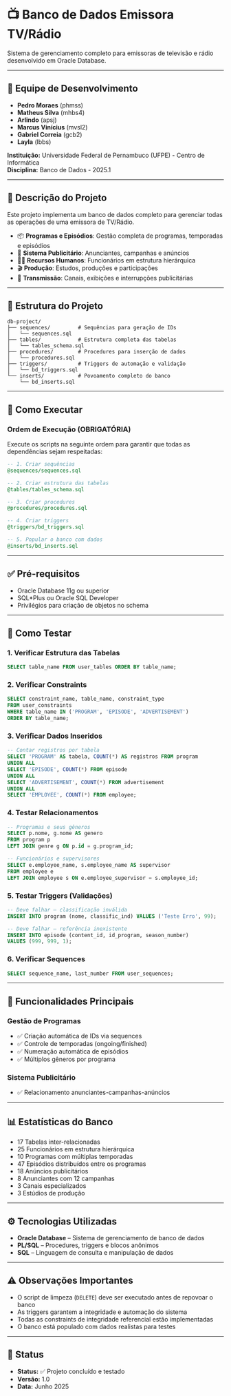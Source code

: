 # 📺 Banco de Dados Emissora TV/Rádio

Sistema de gerenciamento completo para emissoras de televisão e rádio desenvolvido em Oracle Database.

---

## 👥 Equipe de Desenvolvimento

- **Pedro Moraes** (phmss)  
- **Matheus Silva** (mhbs4)  
- **Arlindo** (apsj)  
- **Marcus Vinícius** (mvsl2)  
- **Gabriel Correia** (gcb2)  
- **Layla** (lbbs)

**Instituição:** Universidade Federal de Pernambuco (UFPE) - Centro de Informática  
**Disciplina:** Banco de Dados - 2025.1

---

## 📄 Descrição do Projeto

Este projeto implementa um banco de dados completo para gerenciar todas as operações de uma emissora de TV/Rádio.

- 📦 **Programas e Episódios**: Gestão completa de programas, temporadas e episódios  
- 📢 **Sistema Publicitário**: Anunciantes, campanhas e anúncios  
- 👩‍💼 **Recursos Humanos**: Funcionários em estrutura hierárquica  
- 🎬 **Produção**: Estudos, produções e participações  
- 📡 **Transmissão**: Canais, exibições e interrupções publicitárias

---

## 📁 Estrutura do Projeto

```
db-project/
├── sequences/         # Sequências para geração de IDs
│   └── sequences.sql
├── tables/            # Estrutura completa das tabelas
│   └── tables_schema.sql
├── procedures/        # Procedures para inserção de dados
│   └── procedures.sql
├── triggers/          # Triggers de automação e validação
│   └── bd_triggers.sql
└── inserts/           # Povoamento completo do banco
    └── bd_inserts.sql
```

---

## 🚀 Como Executar

### Ordem de Execução (OBRIGATÓRIA)

Execute os scripts na seguinte ordem para garantir que todas as dependências sejam respeitadas:

```sql
-- 1. Criar sequências
@sequences/sequences.sql

-- 2. Criar estrutura das tabelas
@tables/tables_schema.sql

-- 3. Criar procedures
@procedures/procedures.sql

-- 4. Criar triggers
@triggers/bd_triggers.sql

-- 5. Popular o banco com dados
@inserts/bd_inserts.sql
```

---

## ✅ Pré-requisitos

- Oracle Database 11g ou superior  
- SQL*Plus ou Oracle SQL Developer  
- Privilégios para criação de objetos no schema  

---

## 🧪 Como Testar

### 1. Verificar Estrutura das Tabelas

```sql
SELECT table_name FROM user_tables ORDER BY table_name;
```

### 2. Verificar Constraints

```sql
SELECT constraint_name, table_name, constraint_type
FROM user_constraints
WHERE table_name IN ('PROGRAM', 'EPISODE', 'ADVERTISEMENT')
ORDER BY table_name;
```

### 3. Verificar Dados Inseridos

```sql
-- Contar registros por tabela
SELECT 'PROGRAM' AS tabela, COUNT(*) AS registros FROM program
UNION ALL
SELECT 'EPISODE', COUNT(*) FROM episode
UNION ALL
SELECT 'ADVERTISEMENT', COUNT(*) FROM advertisement
UNION ALL
SELECT 'EMPLOYEE', COUNT(*) FROM employee;
```

### 4. Testar Relacionamentos

```sql
-- Programas e seus gêneros
SELECT p.nome, g.nome AS genero
FROM program p
LEFT JOIN genre g ON p.id = g.program_id;

-- Funcionários e supervisores
SELECT e.employee_name, s.employee_name AS supervisor
FROM employee e
LEFT JOIN employee s ON e.employee_supervisor = s.employee_id;
```

### 5. Testar Triggers (Validações)

```sql
-- Deve falhar – classificação inválida
INSERT INTO program (nome, classific_ind) VALUES ('Teste Erro', 99);

-- Deve falhar – referência inexistente
INSERT INTO episode (content_id, id_program, season_number)
VALUES (999, 999, 1);
```

### 6. Verificar Sequences

```sql
SELECT sequence_name, last_number FROM user_sequences;
```

---

## 🎯 Funcionalidades Principais

### Gestão de Programas
- ✅ Criação automática de IDs via sequences
- ✅ Controle de temporadas (ongoing/finished)
- ✅ Numeração automática de episódios
- ✅ Múltiplos gêneros por programa

### Sistema Publicitário
- ✅ Relacionamento anunciantes-campanhas-anúncios

---

## 📊 Estatísticas do Banco

- 17 Tabelas inter-relacionadas  
- 25 Funcionários em estrutura hierárquica  
- 10 Programas com múltiplas temporadas  
- 47 Episódios distribuídos entre os programas  
- 18 Anúncios publicitários  
- 8 Anunciantes com 12 campanhas  
- 3 Canais especializados  
- 3 Estúdios de produção

---

## ⚙️ Tecnologias Utilizadas

- **Oracle Database** – Sistema de gerenciamento de banco de dados  
- **PL/SQL** – Procedures, triggers e blocos anônimos  
- **SQL** – Linguagem de consulta e manipulação de dados

---

## ⚠️ Observações Importantes

- O script de limpeza (`DELETE`) deve ser executado antes de repovoar o banco  
- As triggers garantem a integridade e automação do sistema  
- Todas as constraints de integridade referencial estão implementadas  
- O banco está populado com dados realistas para testes

---

## 📌 Status

- **Status:** ✅ Projeto concluído e testado  
- **Versão:** 1.0  
- **Data:** Junho 2025